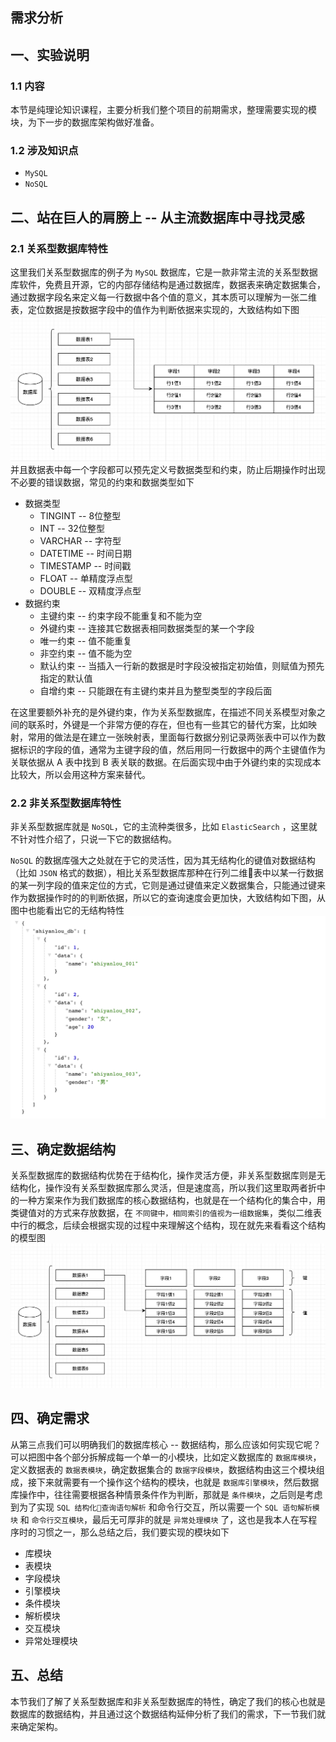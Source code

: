 ## 需求分析

## 一、实验说明
### 1.1 内容
本节是纯理论知识课程，主要分析我们整个项目的前期需求，整理需要实现的模块，为下一步的数据库架构做好准备。

### 1.2 涉及知识点
* `MySQL`
* `NoSQL`

## 二、站在巨人的肩膀上 -- 从主流数据库中寻找灵感
### 2.1 关系型数据库特性
这里我们关系型数据库的例子为 `MySQL` 数据库，它是一款非常主流的关系型数据库软件，免费且开源，它的内部存储结构是通过数据库，数据表来确定数据集合，通过数据字段名来定义每一行数据中各个值的意义，其本质可以理解为一张二维表，定位数据是按数据字段中的值作为判断依据来实现的，大致结构如下图
![](res/mysql.png)
并且数据表中每一个字段都可以预先定义号数据类型和约束，防止后期操作时出现不必要的错误数据，常见的约束和数据类型如下

* 数据类型
    * TINGINT -- 8位整型
    * INT -- 32位整型
    * VARCHAR -- 字符型
    * DATETIME -- 时间日期
    * TIMESTAMP -- 时间戳
    * FLOAT -- 单精度浮点型
    * DOUBLE -- 双精度浮点型
* 数据约束
    * 主键约束 -- 约束字段不能重复和不能为空
    * 外键约束 -- 连接其它数据表相同数据类型的某一个字段
    * 唯一约束 -- 值不能重复
    * 非空约束 -- 值不能为空
    * 默认约束 -- 当插入一行新的数据是时字段没被指定初始值，则赋值为预先指定的默认值
    * 自增约束 -- 只能跟在有主键约束并且为整型类型的字段后面

在这里要额外补充的是外键约束，作为关系型数据库，在描述不同关系模型对象之间的联系时，外键是一个非常方便的存在，但也有一些其它的替代方案，比如映射，常用的做法是在建立一张映射表，里面每行数据分别记录两张表中可以作为数据标识的字段的值，通常为主键字段的值，然后用同一行数据中的两个主键值作为关联依据从 A 表中找到 B 表关联的数据。在后面实现中由于外键约束的实现成本比较大，所以会用这种方案来替代。

### 2.2 非关系型数据库特性
非关系型数据库就是 `NoSQL`，它的主流种类很多，比如 `ElasticSearch` ，这里就不针对性介绍了，只说一下它的数据结构。

`NoSQL` 的数据库强大之处就在于它的灵活性，因为其无结构化的键值对数据结构（比如 `JSON` 格式的数据），相比关系型数据库那种在行列二维表中以某一行数据的某一列字段的值来定位的方式，它则是通过键值来定义数据集合，只能通过键来作为数据操作时的的判断依据，所以它的查询速度会更加快，大致结构如下图，从图中也能看出它的无结构特性
![](res/nosql.png)

## 三、确定数据结构
关系型数据库的数据结构优势在于结构化，操作灵活方便，非关系型数据库则是无结构化，操作没有关系型数据库那么灵活，但是速度高，所以我们这里取两者折中的一种方案来作为我们数据库的核心数据结构，也就是在一个结构化的集合中，用类键值对的方式来存放数据，在 `不同键中，相同索引的值视为一组数据集`，类似二维表中行的概念，后续会根据实现的过程中来理解这个结构，现在就先来看看这个结构的模型图
![](res/sql.png)

## 四、确定需求
从第三点我们可以明确我们的数据库核心 -- 数据结构，那么应该如何实现它呢？可以把图中各个部分拆解成每一个单一的小模块，比如定义数据库的 `数据库模块`，定义数据表的 `数据表模块`，确定数据集合的 `数据字段模块`，数据结构由这三个模块组成，接下来就需要有一个操作这个结构的模块，也就是 `数据库引擎模块`，然后数据库操作中，往往需要根据各种情景条件作为判断，那就是 `条件模块`，之后则是考虑到为了实现 `SQL 结构化查询语句解析` 和命令行交互，所以需要一个 `SQL 语句解析模块` 和 `命令行交互模块`，最后无可厚非的就是 `异常处理模块` 了，这也是我本人在写程序时的习惯之一，那么总结之后，我们要实现的模块如下
* 库模块
* 表模块
* 字段模块
* 引擎模块
* 条件模块
* 解析模块
* 交互模块
* 异常处理模块

## 五、总结
本节我们了解了关系型数据库和非关系型数据库的特性，确定了我们的核心也就是数据库的数据结构，并且通过这个数据结构延伸分析了我们的需求，下一节我们就来确定架构。
